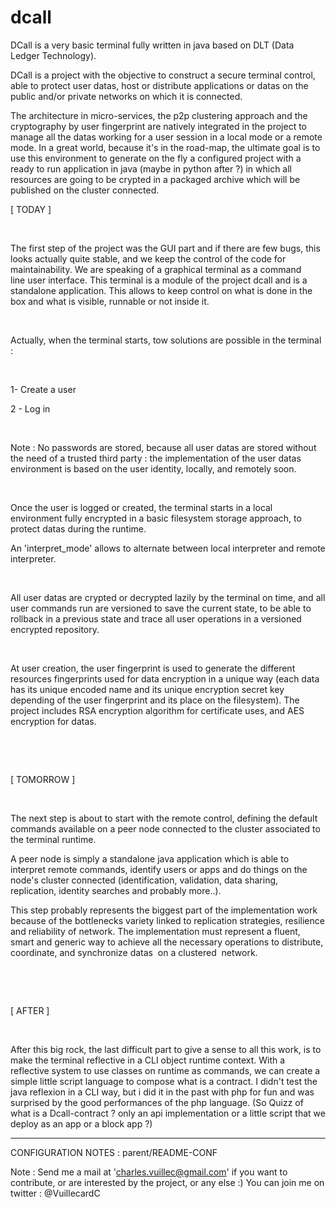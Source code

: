 # dcall

DCall is a very basic terminal fully written in java based on DLT (Data Ledger Technology).

DCall is a project with the objective to construct a secure terminal control, able to protect user datas, host or distribute applications or datas on the public and/or private networks on which it is connected.



The architecture in micro-services, the p2p clustering approach and the cryptography by user fingerprint are natively integrated in the project to manage all the datas working for a user session in a local mode or a remote mode. In a great world, because it's in the road-map, the ultimate goal is to use this environment to generate on the fly a configured project with a ready to run application in java (maybe in python after ?) in which all resources are going to be crypted in a packaged archive which will be published on the cluster connected.



[ TODAY ]

​

The first step of the project was the GUI part and if there are few bugs, this looks actually quite stable, and we keep the control of the code for maintainability. We are speaking of a graphical terminal as a command line user interface. This terminal is a module of the project dcall and is a standalone application. This allows to keep control on what is done in the box and what is visible, runnable or not inside it.

​

Actually, when the terminal starts, tow solutions are possible in the terminal : 

​

1- Create a user

2 - Log in

​

Note : No passwords are stored, because all user datas are stored without the need of a trusted third party : the implementation of the user datas environment is based on the user identity, locally, and remotely soon.

​

Once the user is logged or created, the terminal starts in a local environment fully encrypted in a basic filesystem storage approach, to protect datas during the runtime.

An 'interpret_mode' allows to alternate between local interpreter and remote interpreter.

​

All user datas are crypted or decrypted lazily by the terminal on time, and all user commands run are versioned to save the current state, to be able to rollback in a previous state and trace all user operations in a versioned encrypted repository.

​

At user creation, the user fingerprint is used to generate the different resources fingerprints used for data encryption in a unique way (each data has its unique encoded name and its unique encryption secret key depending of the user fingerprint and its place on the filesystem). The project includes RSA encryption algorithm for certificate uses, and AES encryption for datas.

​

​

[ TOMORROW ]

​

The next step is about to start with the remote control, defining the default commands available on a peer node connected to the cluster associated to the terminal runtime.

A peer node is simply a standalone java application which is able to interpret remote commands, identify users or apps and do things on the node's cluster connected (identification, validation, data sharing, replication, identity searches and probably more..).



This step probably represents the biggest part of the implementation work because of the bottlenecks variety linked to replication strategies, resilience and reliability of network. The implementation must represent a fluent, smart and generic way to achieve all the necessary operations to distribute, coordinate, and synchronize datas  on a clustered  network.

​

​

[ AFTER ]

​

After this big rock, the last difficult part to give a sense to all this work, is to make the terminal reflective in a CLI object runtime context. With a reflective system to use classes on runtime as commands, we can create a simple little script language to compose what is a contract. I didn't test the java reflexion in a CLI way, but i did it in the past with php for fun and was surprised by the good performances of the php language. (So Quizz of what is a Dcall-contract ? only an api implementation or a little script that we deploy as an app or a block app ?)



____________________________________________________
CONFIGURATION NOTES : parent/README-CONF
  
Note : Send me a mail at 'charles.vuillec@gmail.com' if you want to contribute, or are interested by the project, or any else :)
       You can join me on twitter : @VuillecardC

 
